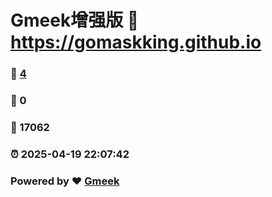 # Gmeek增强版 :link: https://gomaskking.github.io 
### :page_facing_up: [4](https://gomaskking.github.io/tag.html) 
### :speech_balloon: 0 
### :hibiscus: 17062 
### :alarm_clock: 2025-04-19 22:07:42 
### Powered by :heart: [Gmeek](https://github.com/Meekdai/Gmeek)
